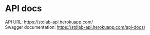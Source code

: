 # API docs

API URL: <a>https://stdlab-api.herokuapp.com/</a><br/>
Swagger documentation: <a>https://stdlab-api.herokuapp.com/api-docs/</a>

